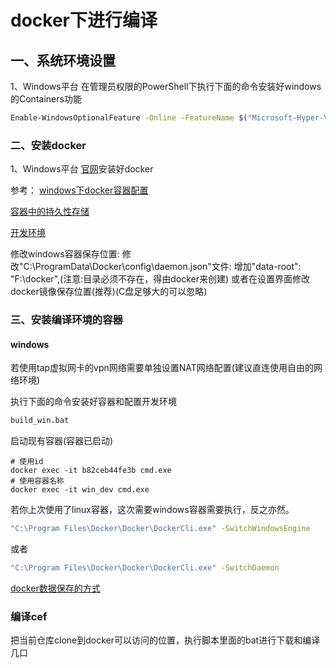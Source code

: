 # docker下进行编译

## 一、系统环境设置

1、Windows平台
在管理员权限的PowerShell下执行下面的命令安装好windows的Containers功能
```bash
Enable-WindowsOptionalFeature -Online -FeatureName $("Microsoft-Hyper-V", "Containers") -All
```

### 二、安装docker

1、Windows平台
[官网](https://github.com/sway913/cef_build/tree/main/docker)安装好docker

参考：
[windows下docker容器配置](https://learn.microsoft.com/zh-cn/virtualization/windowscontainers/manage-docker/configure-docker-daemon)

[容器中的持久性存储](https://learn.microsoft.com/zh-cn/virtualization/windowscontainers/manage-containers/persistent-storage)

[开发环境](https://learn.microsoft.com/zh-cn/virtualization/windowscontainers/samples?tabs=Application-frameworks)

修改windows容器保存位置:
修改"C:\ProgramData\Docker\config\daemon.json"文件:
增加"data-root": "F:\\docker",(注意:目录必须不存在，得由docker来创建)
或者在设置界面修改docker镜像保存位置(推荐)(C盘足够大的可以忽略)

### 三、安装编译环境的容器

#### windows

若使用tap虚拟网卡的vpn网络需要单独设置NAT网络配置(建议直连使用自由的网络环境)

执行下面的命令安装好容器和配置开发环境
```bash
build_win.bat
```

启动现有容器(容器已启动)
```shell
# 使用id
docker exec -it b82ceb44fe3b cmd.exe
# 使用容器名称
docker exec -it win_dev cmd.exe
```

若你上次使用了linux容器，这次需要windows容器需要执行，反之亦然。
```bash
"C:\Program Files\Docker\Docker\DockerCli.exe" -SwitchWindowsEngine
```

或者

```bash
"C:\Program Files\Docker\Docker\DockerCli.exe" -SwitchDaemon
```


[docker数据保存的方式](https://blog.csdn.net/qq_58804301/article/details/129843130)
### 编译cef

把当前仓库clone到docker可以访问的位置，执行脚本里面的bat进行下载和编译几口

